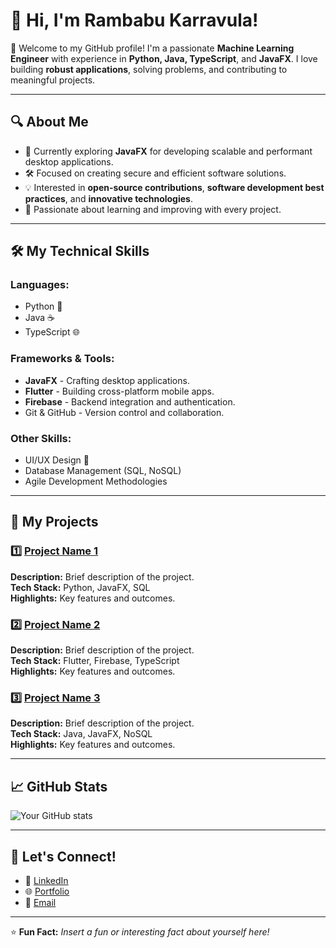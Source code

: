 # 👋 Hi, I'm Rambabu Karravula!

🌟 Welcome to my GitHub profile! I'm a passionate **Machine Learning Engineer** with experience in **Python, Java, TypeScript**, and **JavaFX**. I love building **robust applications**, solving problems, and contributing to meaningful projects.

---

## 🔍 About Me

- 🌱 Currently exploring **JavaFX** for developing scalable and performant desktop applications.
- 🛠️ Focused on creating secure and efficient software solutions.
- 💡 Interested in **open-source contributions**, **software development best practices**, and **innovative technologies**.
- 🎯 Passionate about learning and improving with every project.

---

## 🛠️ My Technical Skills

### **Languages:**
- Python 🐍
- Java ☕
- TypeScript 🌐

### **Frameworks & Tools:**
- **JavaFX** - Crafting desktop applications.
- **Flutter** - Building cross-platform mobile apps.
- **Firebase** - Backend integration and authentication.
- Git & GitHub - Version control and collaboration.

### **Other Skills:**
- UI/UX Design 🎨
- Database Management (SQL, NoSQL)
- Agile Development Methodologies

---

## 🚀 My Projects

### 1️⃣ **[Project Name 1](#)**
**Description:** Brief description of the project.  
**Tech Stack:** Python, JavaFX, SQL  
**Highlights:** Key features and outcomes.

### 2️⃣ **[Project Name 2](#)**
**Description:** Brief description of the project.  
**Tech Stack:** Flutter, Firebase, TypeScript  
**Highlights:** Key features and outcomes.

### 3️⃣ **[Project Name 3](#)**
**Description:** Brief description of the project.  
**Tech Stack:** Java, JavaFX, NoSQL  
**Highlights:** Key features and outcomes.

---

## 📈 GitHub Stats

![Your GitHub stats](https://github-readme-stats.vercel.app/api?username=YourUsername&show_icons=true&theme=radical)

---

## 🤝 Let's Connect!

- 💼 [LinkedIn](https://www.linkedin.com/in/YourProfile)
- 🌐 [Portfolio](https://yourportfolio.com)
- 📧 [Email](mailto:youremail@example.com)

---

⭐ **Fun Fact:** *Insert a fun or interesting fact about yourself here!*
